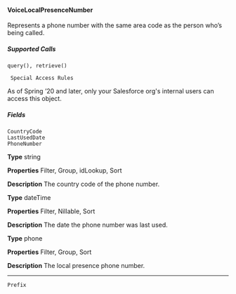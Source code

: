 #### VoiceLocalPresenceNumber

Represents a phone number with the same area code as the person who’s being called.

##### Supported Calls
```
query(), retrieve()

 Special Access Rules

```
As of Spring ’20 and later, only your Salesforce org's internal users can access this object.

##### Fields

```
CountryCode
LastUsedDate
PhoneNumber

```

**Type**
string

**Properties**
Filter, Group, idLookup, Sort

**Description**
The country code of the phone number.

**Type**
dateTime

**Properties**
Filter, Nillable, Sort

**Description**
The date the phone number was last used.

**Type**
phone

**Properties**
Filter, Group, Sort

**Description**
The local presence phone number.


-----

```
Prefix
